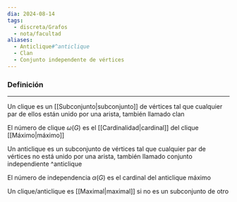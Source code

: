 ```yaml
---
dia: 2024-08-14
tags:
  - discreta/Grafos
  - nota/facultad
aliases:
  - Anticlique#^anticlique
  - Clan
  - Conjunto independente de vértices
---
```

### Definición
---
Un clique es un [[Subconjunto|subconjunto]] de vértices tal que cualquier par de ellos están unido por una arista, también llamado clan

El número de clique $\omega(G)$ es el [[Cardinalidad|cardinal]] del clique [[Máximo|máximo]]

Un anticlique es un subconjunto de vértices tal que cualquier par de vértices no está unido por una arista, también llamado conjunto independiente ^anticlique

El número de independencia $\alpha(G)$ es el cardinal del anticlique máximo

Un clique/anticlique es [[Maximal|maximal]] si no es un subconjunto de otro